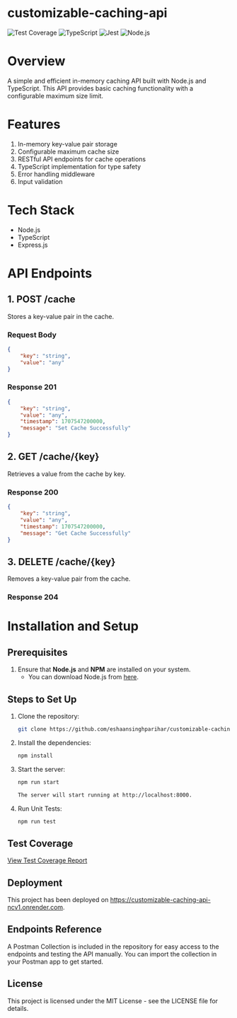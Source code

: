 # customizable-caching-api

![Test Coverage](https://img.shields.io/badge/coverage-98.21%25-brightgreen)
![TypeScript](https://img.shields.io/badge/code%20written%20in-Typescript-blue)
![Jest](https://img.shields.io/badge/testing%20library-Jest-yellow)
![Node.js](https://img.shields.io/badge/node%20version-v20.18.0-orange)

# Overview
A simple and efficient in-memory caching API built with Node.js and TypeScript. This API provides basic caching functionality with a configurable maximum size limit.

# Features

1. In-memory key-value pair storage
2. Configurable maximum cache size
3. RESTful API endpoints for cache operations
4. TypeScript implementation for type safety
5. Error handling middleware
6. Input validation

# Tech Stack

- Node.js
- TypeScript
- Express.js

# API Endpoints 

## 1. POST /cache

Stores a key-value pair in the cache.

### Request Body
```json
{
    "key": "string",
    "value": "any"
}
```

### Response 201
```json
{
    "key": "string",
    "value": "any",
    "timestamp": 1707547200000,
    "message": "Set Cache Successfully"
}
```

## 2. GET /cache/{key}

Retrieves a value from the cache by key.

### Response 200
```json
{
    "key": "string",
    "value": "any",
    "timestamp": 1707547200000,
    "message": "Get Cache Successfully"
}
```

## 3. DELETE /cache/{key}

Removes a key-value pair from the cache.

### Response 204

# Installation and Setup

## Prerequisites

1. Ensure that **Node.js** and **NPM** are installed on your system.
   - You can download Node.js from [here](https://nodejs.org/).

## Steps to Set Up

1. Clone the repository:

   ```bash
   git clone https://github.com/eshaansinghparihar/customizable-caching-api.git

2. Install the dependencies:

    ```bash
    npm install

3. Start the server:

    ```bash
    npm run start

    The server will start running at http://localhost:8000.

4. Run Unit Tests:

    ```bash
    npm run test

## Test Coverage

[View Test Coverage Report](https://eshaansinghparihar.github.io/customizable-caching-api/)

## Deployment

This project has been deployed on https://customizable-caching-api-ncv1.onrender.com.

## Endpoints Reference

A Postman Collection is included in the repository for easy access to the endpoints and testing the API manually. You can import the collection in your Postman app to get started.

## License

This project is licensed under the MIT License - see the LICENSE file for details.

